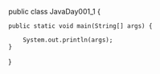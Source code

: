 public class JavaDay001_1 {  
  
    public static void main(String[] args) {  
  
        System.out.println(args);  
    }  
} 